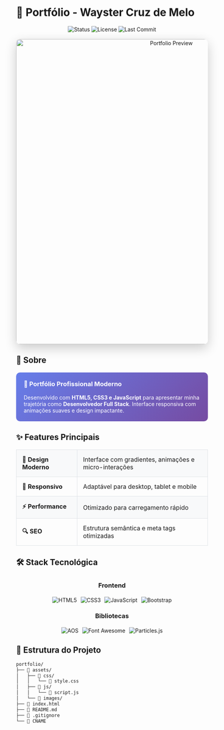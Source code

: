 # 🚀 Portfólio - Wayster Cruz de Melo

<div align="center">
  <img src="https://img.shields.io/badge/Status-Active-brightgreen?style=for-the-badge&logo=vercel&logoColor=white" alt="Status">
  <img src="https://img.shields.io/badge/License-MIT-blue?style=for-the-badge&logo=unlicense&logoColor=white" alt="License">
  <img src="https://img.shields.io/badge/Last%20Commit-November%202023-orange?style=for-the-badge&logo=github&logoColor=white" alt="Last Commit">
  <br><br>
  <a href="https://wayster.com" target="_blank">
    <img src="https://github.com/user-attachments/assets/d03609b7-c52b-4c7d-b0e4-135c55ca6357"" alt="Portfolio Preview" width="800" style="border-radius: 10px; box-shadow: 0 10px 30px rgba(0,0,0,0.2);">
  </a>
</div>

## 📖 Sobre

<div style="background: linear-gradient(135deg, #667eea 0%, #764ba2 100%); padding: 20px; border-radius: 10px; color: white; margin: 20px 0;">
  <h3 style="color: white; margin-top: 0;">🎯 Portfólio Profissional Moderno</h3>
  <p style="margin: 0;">Desenvolvido com <strong>HTML5, CSS3 e JavaScript</strong> para apresentar minha trajetória como <strong>Desenvolvedor Full Stack</strong>. Interface responsiva com animações suaves e design impactante.</p>
</div>

## ✨ Features Principais

<table style="width: 100%; border-collapse: collapse; margin: 20px 0;">
  <tr style="background: #f8f9fa;">
    <td style="padding: 15px; border: 1px solid #dee2e6;"><strong>🎨 Design Moderno</strong></td>
    <td style="padding: 15px; border: 1px solid #dee2e6;">Interface com gradientes, animações e micro-interações</td>
  </tr>
  <tr>
    <td style="padding: 15px; border: 1px solid #dee2e6;"><strong>📱 Responsivo</strong></td>
    <td style="padding: 15px; border: 1px solid #dee2e6;">Adaptável para desktop, tablet e mobile</td>
  </tr>
  <tr style="background: #f8f9fa;">
    <td style="padding: 15px; border: 1px solid #dee2e6;"><strong>⚡ Performance</strong></td>
    <td style="padding: 15px; border: 1px solid #dee2e6;">Otimizado para carregamento rápido</td>
  </tr>
  <tr>
    <td style="padding: 15px; border: 1px solid #dee2e6;"><strong>🔍 SEO</strong></td>
    <td style="padding: 15px; border: 1px solid #dee2e6;">Estrutura semântica e meta tags otimizadas</td>
  </tr>
</table>

## 🛠️ Stack Tecnológica

<div align="center" style="margin: 30px 0;">
  <h3>Frontend</h3>
  <div style="display: flex; flex-wrap: wrap; justify-content: center; gap: 10px; margin: 20px 0;">
    <img src="https://img.shields.io/badge/HTML5-E34F26?style=for-the-badge&logo=html5&logoColor=white" alt="HTML5">
    <img src="https://img.shields.io/badge/CSS3-1572B6?style=for-the-badge&logo=css3&logoColor=white" alt="CSS3">
    <img src="https://img.shields.io/badge/JavaScript-F7DF1E?style=for-the-badge&logo=javascript&logoColor=black" alt="JavaScript">
    <img src="https://img.shields.io/badge/Bootstrap-563D7C?style=for-the-badge&logo=bootstrap&logoColor=white" alt="Bootstrap">
  </div>
  
  <h3>Bibliotecas</h3>
  <div style="display: flex; flex-wrap: wrap; justify-content: center; gap: 10px; margin: 20px 0;">
    <img src="https://img.shields.io/badge/AOS-000000?style=for-the-badge&logo=aos&logoColor=white" alt="AOS">
    <img src="https://img.shields.io/badge/Font%20Awesome-339AF0?style=for-the-badge&logo=fontawesome&logoColor=white" alt="Font Awesome">
    <img src="https://img.shields.io/badge/Particles.js-000000?style=for-the-badge&logo=particles&logoColor=white" alt="Particles.js">
  </div>
</div>

## 📁 Estrutura do Projeto

```html
portfolio/
├── 📁 assets/
│   ├── 📁 css/
│   │   └── 📄 style.css
│   ├── 📁 js/
│   │   └── 📄 script.js
│   └── 📁 images/
├── 📄 index.html
├── 📄 README.md
├── 📄 .gitignore
└── 📄 CNAME
